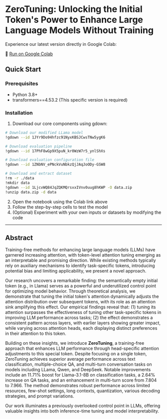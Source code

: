 # ZeroTuning: Unlocking the Initial Token's Power to Enhance Large Language Models Without Training

Experience our latest version directly in Google Colab:

🔗 [Run on Google Colab](https://colab.research.google.com/drive/1JUBOZqMxfbMR1-rRowJkh8xw60JWb12V?usp=sharing)

## Quick Start

### Prerequisites
- Python 3.8+
- transformers==4.53.2 (This specific version is required)

### Installation

1. Download our core components using gdown:
```bash
# Download our modified LLama model
!gdown --id 1JYr9Do94hfzc91NyxKBSJCwsTNw5ygK6

# Download evaluation pipeline
!gdown --id 17PhF8wGp9X5puN_kr0WzW7r5_ynlShXs

# Download evaluation configuration file
!gdown --id 1ZNbNV_ePNckVuNbkzQjJAqJoODy-GSW8

# Download and extract dataset
!rm -r ./data
!mkdir data
!gdown --id 1LjcvWQ84JqZQKMQrsxxIVnv0uug8hKWP -O data.zip
!unzip data.zip -d data
```

2. Open the notebook using the Colab link above
3. Follow the step-by-step cells to test the model
4. (Optional) Experiment with your own inputs or datasets by modifying the code

---

## Abstract

Training-free methods for enhancing large language models (LLMs) have garnered increasing attention, with token-level attention tuning emerging as an interpretable and promising direction. While existing methods typically rely on auxiliary mechanisms to identify task-specific tokens, introducing potential bias and limiting applicability, we present a novel approach.

Our research uncovers a remarkable finding: the semantically empty initial token (e.g., <BOS> in Llama) serves as a powerful and underutilized control point for optimizing model behavior. Through theoretical analysis, we demonstrate that tuning the initial token's attention dynamically adjusts the attention distribution over subsequent tokens, with its role as an attention sink amplifying this effect. Our empirical findings reveal that: (1) tuning its attention surpasses the effectiveness of tuning other task-specific tokens in improving LLM performance across tasks; (2) the effect demonstrates a consistent pattern across layers, with earlier layers showing greater impact, while varying across attention heads, each displaying distinct preferences in their attention to this token.

Building on these insights, we introduce **ZeroTuning**, a training-free approach that enhances LLM performance through head-specific attention adjustments to this special token. Despite focusing on a single token, ZeroTuning achieves superior average performance across text classification, multiple-choice QA, and multi-turn conversation tasks on models including LLama, Qwen, and DeepSeek. Notable improvements include an 11.71% boost for Llama-3.1-8B on classification tasks, a 2.64% increase on QA tasks, and an enhancement in multi-turn score from 7.804 to 7.966. The method demonstrates robust performance across limited resources, few-shot settings, long contexts, quantization, various decoding strategies, and prompt variations.

Our work illuminates a previously overlooked control point in LLMs, offering valuable insights into both inference-time tuning and model interpretability.